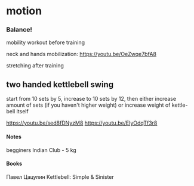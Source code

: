 # motion

### Balance!


mobility workout before training

neck and hands mobilization:
<https://youtu.be/OeZwqe7bfA8>

stretching after training


## two handed kettlebell swing

start from 10 sets by 5, increase to 10 sets by 12, then either increase amount of sets (if you haven't higher weight) or increase weight of kettle-bell itself

<https://youtu.be/sed8fDNyzM8>
<https://youtu.be/EIyOdqTf3r8>
#### Notes

begginers Indian Club - 5 kg

#### Books

Павел Цацулин Kettlebell: Simple & Sinister
